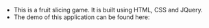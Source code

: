 * This is a fruit slicing game. It is built using HTML, CSS and JQuery.
* The demo of this application can be found here: 